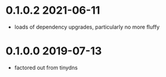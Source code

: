 0.1.0.2 2021-06-11
==================
- loads of dependency upgrades, particularly no more fluffy

0.1.0.0 2019-07-13
==================
- factored out from tinydns
